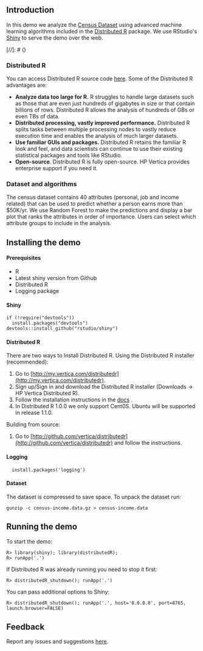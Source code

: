 ## Introduction
In this demo we analyze the  [Census Dataset](https://archive.ics.uci.edu/ml/datasets/Census+Income "Census dataset") using advanced machine learning algorithms included in the [Distributed R](https://github.com/vertica/DistributedR "Distributed R Github repo") package. We use RStudio's [Shiny](https://github.com/rstudio/shiny "Shiny Giithub repo") to serve the demo over the web.

[//]: # ([](https://github.com/vertica/DistributedR-demos/census-shiny/blob/master/www/img/dr-shiny-demo.png))


### Distributed R
You can access Distributed R source code [here](https://github.com/vertica/DistributedR "Distributed R Github repo").
Some of the Distributed R advantages are:
+ **Analyze data too large for R.** R struggles to handle large datasets such as those that are even just hundreds of gigabytes in size or that contain billions of rows. Distributed R allows the analysis of hundreds of GBs or even TBs of data.
+ **Distributed processing, vastly improved performance.**
Distributed R splits tasks between multiple processing nodes to vastly reduce execution time and enables the analysis of much larger datasets.
+ **Use familiar GUIs and packages.** Distributed R retains the familiar R look and feel, and data scientists can continue to use their existing statistical packages and tools like RStudio.
+ **Open-source**. Distributed R is fully open-source. HP Vertica provides enterprise support if you need it.

### Dataset and algorithms
The census dataset contains 40 attributes (personal, job and income related) that can be used to predict whether a person earns more than $50K/yr. We use Random Forest to make the predictions and display a bar plot that ranks the attributes in order of importance. Users can select which attribute groups to include in the analysis.

## Installing the demo

#### Prerequisites
+  R
+  Latest shiny version from Github
+  Distributed R
+  Logging package

#### Shiny

    if (!require("devtools"))
      install.packages("devtools")
    devtools::install_github("rstudio/shiny")  


####  Distributed R

There are two ways to Install Distributed R.
Using the Distributed R installer (recommended):

1.  Go to [http://my.vertica.com/distributedr](http://my.vertica.com/distributedr).
2.  Sign up/Sign in and download the Distributed R installer (Downloads -> HP Vertica Distributed R).
3.  Follow the installation instructions in the  [docs](http://www.vertica.com/hp-vertica-documentation/hp-vertica-distributed-r-1-0-x-product-documentation/ "Distributed R docs") .
4.  In Distributed R 1.0.0 we only support Cent0S. Ubuntu will be supported in release 1.1.0.

Building from source:

1.  Go to [http://github.com/vertica/distributedr](http://github.com/vertica/distributedr) and follow the instructions.

#### Logging

      install.packages('logging')

#### Dataset
The dataset is compressed to save space. To unpack the dataset run:

    gunzip -c census-income.data.gz > census-income.data

## Running the demo
To start the demo:

    R> library(shiny); library(distributedR);
    R> runApp('.')

If Distributed R was already running you need to stop it first:

    R> distributedR_shutdown(); runApp('.')

You can pass additional options to Shiny:

    R> distributedR_shutdown(); runApp('.', host='0.0.0.0', port=8765, launch.browser=FALSE)

## Feedback
Report any issues and suggestions [here](https://github.com/vertica/DistributedR-demos/issues).
